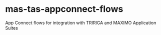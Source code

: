 # mas-tas-appconnect-flows
App Connect flows for integration with TRIRIGA and MAXIMO Application Suites
